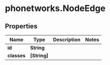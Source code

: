 # phonetworks.NodeEdge

## Properties
Name | Type | Description | Notes
------------ | ------------- | ------------- | -------------
**id** | **String** |  | 
**classes** | **[String]** |  | 


